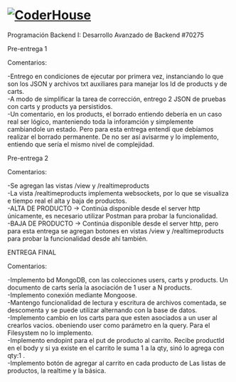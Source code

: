 # [![CoderHouse](https://www.coderhouse.com/imgs/ch.svg)](https://www.coderhouse.com/)

Programación Backend I: Desarrollo Avanzado de Backend
#70275

Pre-entrega 1

Comentarios:

-Entrego en condiciones de ejecutar por primera vez, instanciando lo que son los JSON y archivos txt auxiliares para manejar los Id de products y de carts.<br>
-A modo de simplificar la tarea de corrección, entrego 2 JSON de pruebas con carts y products ya persistidos.<br>
-Un comentario, en los products, el borrado entiendo debería en un caso real ser lógico, manteniendo toda la inforamción y simplemente cambiandole un estado. Pero para esta entrega entendí que debíamos realizar el borrado permanente. De no ser así avisarme y lo implemento, entiendo que sería el mismo nivel de complejidad.<br>


Pre-entrega 2

Comentarios:

-Se agregan las vistas /view y /realtimeproducts<br>
-La vista /realtimeproducts implementa websockets, por lo que se visualiza e tiempo real el alta y baja de productos.<br>
-ALTA DE PRODUCTO -> Continúa disponible desde el server http únicamente, es necesario utilizar Postman para probar la funcionalidad.<br>
-BAJA DE PRODUCTO -> Continúa disponible desde el server http, pero para esta entrega se agregan botones en vistas /view y /realtimeproducts para probar la funcionalidad desde ahí también.<br>


ENTREGA FINAL

Comentarios:

-Implemento bd MongoDB, con las colecciones users, carts y products. Un documento de carts sería la asociación de 1 user a N products.<br>
-Implemento conexión mediante Mongoose.<br>
-Mantengo funcionalidad de lectura y escritura de archivos comentada, se descomenta y se puede utilizar alternando con la base de datos.<br>
-Implemento cambio en los carts para que esten asociados a un user al crearlos vacios. obeniendo user como parámetro en la query. Para el Filesystem no lo implemento. <br>
-Implemento endopint para el put de producto al carrito. Recibe productId en el body y si ya existe en el carrito le suma 1 a la qty, sinó lo agrega con qty:1 . <br>
-Implemento botón de agregar al carrito en cada producto de Las listas de productos, la realtime y la básica.<br>